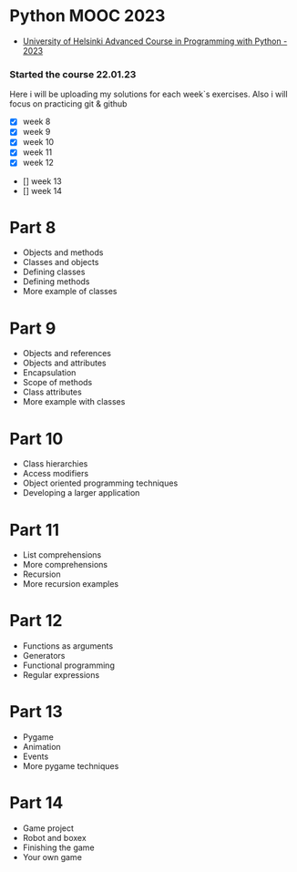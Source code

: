  
# Python MOOC 2023
- [University of Helsinki Advanced Course in Programming with Python - 2023](https://programming-23.mooc.fi/)
### Started the course 22.01.23
Here i will be uploading my solutions for each week`s exercises.
Also i will focus on practicing git & github

- [x] week 8
- [x] week 9
- [x] week 10
- [x] week 11
- [x] week 12
- [] week 13
- [] week 14

# Part 8
- Objects and methods
- Classes and objects
- Defining classes
- Defining methods
- More example of classes

# Part 9
- Objects and references
- Objects and attributes
- Encapsulation
- Scope of methods
- Class attributes
- More example with classes

# Part 10
- Class hierarchies
- Access modifiers
- Object oriented programming techniques
- Developing a larger application

# Part 11
- List comprehensions
- More comprehensions
- Recursion
- More recursion examples

# Part 12
- Functions as arguments
- Generators
- Functional programming
- Regular expressions

# Part 13
- Pygame
- Animation
- Events
- More pygame techniques

# Part 14
- Game project
- Robot and boxex
- Finishing the game
- Your own game
